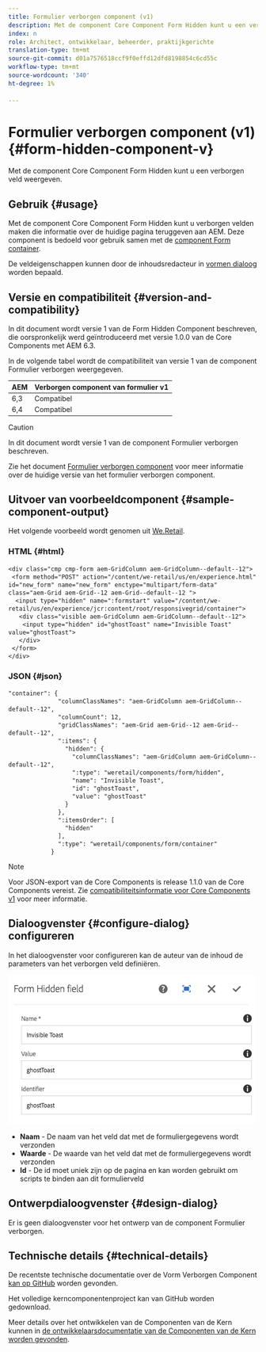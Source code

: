 ```yaml
---
title: Formulier verborgen component (v1)
description: Met de component Core Component Form Hidden kunt u een verborgen veld weergeven.
index: n
role: Architect, ontwikkelaar, beheerder, praktijkgerichte
translation-type: tm+mt
source-git-commit: d01a7576518ccf9f0effd12dfd8198854c6cd55c
workflow-type: tm+mt
source-wordcount: '340'
ht-degree: 1%

---
```



# Formulier verborgen component (v1) {#form-hidden-component-v}

Met de component Core Component Form Hidden kunt u een verborgen veld weergeven.

## Gebruik {#usage}

Met de component Core Component Form Hidden kunt u verborgen velden maken die informatie over de huidige pagina teruggeven aan AEM. Deze component is bedoeld voor gebruik samen met de [component Form container](form-container-v1.md).

De veldeigenschappen kunnen door de inhoudsredacteur in [vormen dialoog](#configure-dialog) worden bepaald.

## Versie en compatibiliteit {#version-and-compatibility}

In dit document wordt versie 1 van de Form Hidden Component beschreven, die oorspronkelijk werd geïntroduceerd met versie 1.0.0 van de Core Components met AEM 6.3.

In de volgende tabel wordt de compatibiliteit van versie 1 van de component Formulier verborgen weergegeven.

| AEM | Verborgen component van formulier v1 |
|--- |--- |
| 6,3 | Compatibel |
| 6,4 | Compatibel |

>[!CAUTION]
>
>In dit document wordt versie 1 van de component Formulier verborgen beschreven.
>
>Zie het document [Formulier verborgen component](/help/components/forms/form-hidden.md) voor meer informatie over de huidige versie van het formulier verborgen component.

## Uitvoer van voorbeeldcomponent {#sample-component-output}

Het volgende voorbeeld wordt genomen uit [We.Retail](https://helpx.adobe.com/experience-manager/6-4/sites/developing/using/we-retail.html).

### HTML {#html}

```
<div class="cmp cmp-form aem-GridColumn aem-GridColumn--default--12">
 <form method="POST" action="/content/we-retail/us/en/experience.html" id="new_form" name="new_form" enctype="multipart/form-data" class="aem-Grid aem-Grid--12 aem-Grid--default--12 ">
  <input type="hidden" name=":formstart" value="/content/we-retail/us/en/experience/jcr:content/root/responsivegrid/container">
   <div class="visible aem-GridColumn aem-GridColumn--default--12">
    <input type="hidden" id="ghostToast" name="Invisible Toast" value="ghostToast">
   </div>
 </form>
</div>
```

### JSON {#json}

```
"container": {
              "columnClassNames": "aem-GridColumn aem-GridColumn--default--12",
              "columnCount": 12,
              "gridClassNames": "aem-Grid aem-Grid--12 aem-Grid--default--12",
              ":items": {
                "hidden": {
                  "columnClassNames": "aem-GridColumn aem-GridColumn--default--12",
                  ":type": "weretail/components/form/hidden",
                  "name": "Invisible Toast",
                  "id": "ghostToast",
                  "value": "ghostToast"
                }
              },
              ":itemsOrder": [
                "hidden"
              ],
              ":type": "weretail/components/form/container"
            }
```

>[!NOTE]
>
>Voor JSON-export van de Core Components is release 1.1.0 van de Core Components vereist. Zie [compatibiliteitsinformatie voor Core Components v1](/help/versions.md#release-history-and-compatibility) voor meer informatie.

## Dialoogvenster {#configure-dialog} configureren

In het dialoogvenster voor configureren kan de auteur van de inhoud de parameters van het verborgen veld definiëren.

![](/help/assets/chlimage_1-26.png)

* **Naam**  - De naam van het veld dat met de formuliergegevens wordt verzonden
* **Waarde**  - De waarde van het veld dat met de formuliergegevens wordt verzonden
* **Id**  - De id moet uniek zijn op de pagina en kan worden gebruikt om scripts te binden aan dit formulierveld

## Ontwerpdialoogvenster {#design-dialog}

Er is geen dialoogvenster voor het ontwerp van de component Formulier verborgen.

## Technische details {#technical-details}

De recentste technische documentatie over de Vorm Verborgen Component [kan op GitHub](https://github.com/adobe/aem-core-wcm-components/tree/master/content/src/content/jcr_root/apps/core/wcm/components/form/hidden/v1/hidden) worden gevonden.

Het volledige kerncomponentenproject kan van GitHub worden gedownload.

Meer details over het ontwikkelen van de Componenten van de Kern kunnen in [de ontwikkelaarsdocumentatie van de Componenten van de Kern worden gevonden](/help/developing/overview.md).
